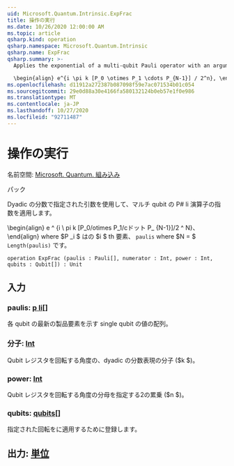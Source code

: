 ```yaml
---
uid: Microsoft.Quantum.Intrinsic.ExpFrac
title: 操作の実行
ms.date: 10/26/2020 12:00:00 AM
ms.topic: article
qsharp.kind: operation
qsharp.namespace: Microsoft.Quantum.Intrinsic
qsharp.name: ExpFrac
qsharp.summary: >-
  Applies the exponential of a multi-qubit Pauli operator with an argument given by a dyadic fraction.

  \begin{align} e^{i \pi k [P_0 \otimes P_1 \cdots P_{N-1}] / 2^n}, \end{align} where $P_i$ is the $i$th element of `paulis`, and where $N = $`Length(paulis)`.
ms.openlocfilehash: d11912a272387b087098f59e7ac071534b01c054
ms.sourcegitcommit: 29e0d88a30e4166fa580132124b0eb57e1f0e986
ms.translationtype: MT
ms.contentlocale: ja-JP
ms.lasthandoff: 10/27/2020
ms.locfileid: "92711487"
---
```

# <a name="expfrac-operation"></a>操作の実行

名前空間: [Microsoft. Quantum. 組み込み](xref:Microsoft.Quantum.Intrinsic)

パック [](https://nuget.org/packages/)


Dyadic の分数で指定された引数を使用して、マルチ qubit の P# li 演算子の指数を適用します。

\begin{align} e ^ {i \ pi k [P_0/otimes P_1/cドット P_ {N-1}]/2 ^ N}、\end{align} where $P _i $ はの $i $ th 要素、 `paulis` where $N = $ `Length(paulis)` です。

```qsharp
operation ExpFrac (paulis : Pauli[], numerator : Int, power : Int, qubits : Qubit[]) : Unit
```


## <a name="input"></a>入力

### <a name="paulis--pauli"></a>paulis: [p li](xref:microsoft.quantum.lang-ref.pauli)[]

各 qubit の最新の製品要素を示す single qubit の値の配列。


### <a name="numerator--int"></a>分子: [Int](xref:microsoft.quantum.lang-ref.int)

Qubit レジスタを回転する角度の、dyadic の分数表現の分子 ($k $)。


### <a name="power--int"></a>power: [Int](xref:microsoft.quantum.lang-ref.int)

Qubit レジスタを回転する角度の分母を指定する2の累乗 ($n $)。


### <a name="qubits--qubit"></a>qubits: [qubits](xref:microsoft.quantum.lang-ref.qubit)[]

指定された回転をに適用するために登録します。



## <a name="output--unit"></a>出力: [単位](xref:microsoft.quantum.lang-ref.unit)

